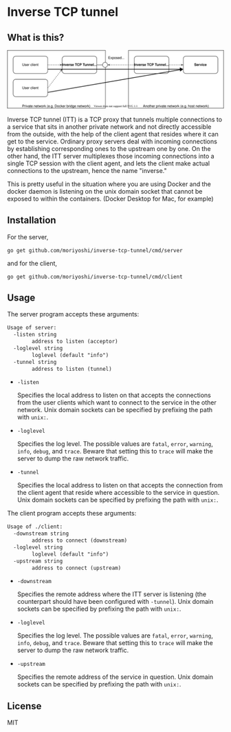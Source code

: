 # Inverse TCP tunnel

## What is this?

![Inverse TCP Tunnel Diagram](inverse-tcp-tunnel-diagram.svg)

Inverse TCP tunnel (ITT) is a TCP proxy that tunnels multiple connections to a service that sits in another private network and not directly accessible from the outside, with the help of the client agent that resides where it can get to the service.  Ordinary proxy servers deal with incoming connections by establishing corresponding ones to the upstream one by one. On the other hand, the ITT server multiplexes those incoming connections into a single TCP session with the client agent, and lets the client make actual connections to the upstream, hence the name "inverse."

This is pretty useful in the situation where you are using Docker and the docker daemon is listening on the unix domain socket that cannot be exposed to within the containers. (Docker Desktop for Mac, for example)

## Installation

For the server,

```
go get github.com/moriyoshi/inverse-tcp-tunnel/cmd/server
```

and for the client,

```
go get github.com/moriyoshi/inverse-tcp-tunnel/cmd/client
```

## Usage

The server program accepts these arguments:

```
Usage of server:
  -listen string
        address to listen (acceptor)
  -loglevel string
        loglevel (default "info")
  -tunnel string
        address to listen (tunnel)
```

* `-listen`

	Specifies the local address to listen on that accepts the connections from the user clients which want to connect to the service in the other network. Unix domain sockets can be specified by prefixing the path with `unix:`.

* `-loglevel`

	Specifies the log level.  The possible values are `fatal`, `error`, `warning`, `info`, `debug`, and `trace`.  Beware that setting this to `trace` will make the server to dump the raw network traffic.

* `-tunnel`

	Specifies the local address to listen on that accepts the connection from the client agent that reside where accessible to the service in question. Unix domain sockets can be specified by prefixing the path with `unix:`.

The client program accepts these arguments:

```
Usage of ./client:
  -downstream string
        address to connect (downstream)
  -loglevel string
        loglevel (default "info")
  -upstream string
        address to connect (upstream)
```

* `-downstream`

	Specifies the remote address where the ITT server is listening (the counterpart should have been configured with `-tunnel`). Unix domain sockets can be specified by prefixing the path with `unix:`.

* `-loglevel`

	Specifies the log level.  The possible values are `fatal`, `error`, `warning`, `info`, `debug`, and `trace`.  Beware that setting this to `trace` will make the server to dump the raw network traffic.

* `-upstream`

	Specifies the remote address of the service in question. Unix domain sockets can be specified by prefixing the path with `unix:`.

## License

MIT
